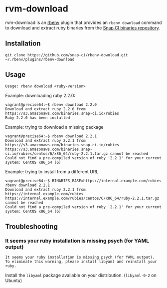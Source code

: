 # rvm-download

rvm-download is an [rbenv](https://github.com/sstephenson/rbenv) plugin that provides an `rbenv download` command to download and extract ruby binaries from the [Snap CI binaries repository](https://s3.amazonaws.com/binaries.snap-ci.io/).

## Installation

`git clone https://github.com/snap-ci/rbenv-download.git ~/.rbenv/plugins/rbenv-download`

## Usage

`Usage: rbenv download <ruby-version>`

Example: downloading ruby 2.2.0:
```
vagrant@precise64:~$ rbenv download 2.2.0
Download and extract ruby 2.2.0 from https://s3.amazonaws.com/binaries.snap-ci.io/rubies
Ruby 2.2.0 has been installed
```

Example: trying to download a missing package
```
vagrant@precise64:~$ rbenv download 2.2.1
Download and extract ruby 2.2.1 from https://s3.amazonaws.com/binaries.snap-ci.io/rubies
https://s3.amazonaws.com/binaries.snap-ci.io/rubies/centos/6/x86_64/ruby-2.2.1.tar.gz cannot be reached
Could not find a pre-compiled version of ruby '2.2.1' for your current system: CentOS x86_64 (6)
```

Example: trying to install from a different URL
```
vagrant@precise64:~$ BINARIES_BASE=https://internal.example.com/rubies rbenv download 2.2.1
Download and extract ruby 2.2.1 from https://internal.example.com/rubies
https://internal.example.com/rubies/centos/6/x86_64/ruby-2.2.1.tar.gz cannot be reached
Could not find a pre-compiled version of ruby '2.2.1' for your current system: CentOS x86_64 (6)
```

## Troubleshooting

###  It seems your ruby installation is missing psych (for YAML output)

```
It seems your ruby installation is missing psych (for YAML output).
To eliminate this warning, please install libyaml and reinstall your ruby.
```

Install the `libyaml` package available on your distribution. (`libyaml-0-2` on Ubuntu)


